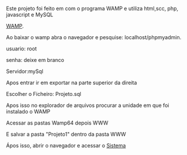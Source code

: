 Este projeto foi feito em com o programa WAMP e utiliza html,scc, php, javascript e MySQL

[WAMP](https://www.wampserver.com).

Ao baixar o wamp abra o navegador e pesquise: localhost/phpmyadmin.

usuario: root

senha: deixe em branco

Servidor:mySql

Apos entrar ir em exportar na parte superior da direita

Escolher o Ficheiro: Projeto.sql

Apos isso no explorador de arquivos procurar a unidade em que foi instalado o WAMP

Acessar as pastas Wamp64 depois WWW

E salvar a pasta "Projeto1" dentro da pasta WWW

Ápos isso, abrir o navegador e acessar o [Sistema](http://localhost/projeto1/menu.html)



